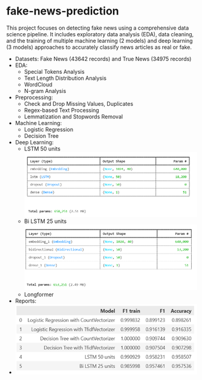 # fake-news-prediction
This project focuses on detecting fake news using a comprehensive data science pipeline. It includes exploratory data analysis (EDA), data cleaning, and the training of multiple machine learning (2 models) and deep learning (3 models) approaches to accurately classify news articles as real or fake.

- Datasets: Fake News (43642 records) and True News (34975 records)
- EDA:
  + Special Tokens Analysis
  + Text Length Distribution Analysis
  + WordCloud
  + N-gram Analysis
- Preprocessing:
  + Check and Drop Missing Values, Duplicates
  + Regex-based Text Processing
  + Lemmatization and Stopwords Removal
- Machine Learning:
  + Logistic Regression
  + Decision Tree
- Deep Learning:
  + LSTM 50 units
    ![Alt text](images/lstm50.png)
  + Bi LSTM 25 units
    ![Alt text](images/bilstm25.png)
  + Longformer
- Reports:
- ![Alt text](images/report.png)
